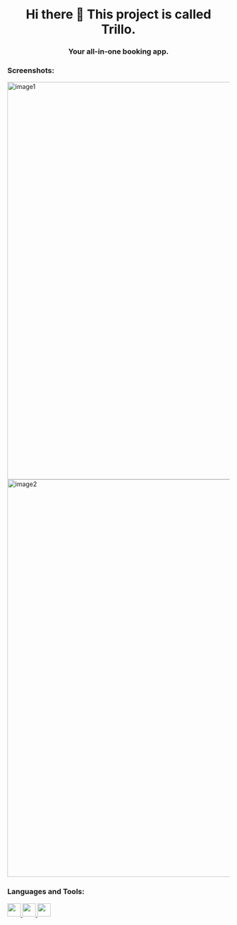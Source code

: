 <h1 align="center">Hi there 👋 This project is called Trillo.</h1>
<h3 align="center">Your all-in-one booking app.</h3>

<h3 align="left">Screenshots:</h3>
<img src="https://drive.google.com/uc?id=1b9z-a6bwAyDWStWtb6VogCAv_l2i0a4B " alt="image1" width="900">
<img src="https://drive.google.com/uc?id=13oouV6MJeTA4pQiEaUQSmglUQ5B-axiW" alt="image2" width="900">

<h3 align="left">Languages and Tools:</h3>
<p align="left"> 
  <a href="https://www.w3.org/html/" target="_blank" rel="noreferrer">
    <img src="https://img.shields.io/badge/-HTML-E34F26?logo=html5&logoColor=black&labelColor=#E34F26" height="30" />
  </a>

  <a href="https://www.w3schools.com/css/" target="_blank" rel="noreferrer">
    <img src="https://img.shields.io/badge/-CSS-1572B6?logo=css3&logoColor=black&labelColor=#1572B6" height="30" />
  </a>

  <a href="https://sass-lang.com" target="_blank" rel="noreferrer">
    <img src="https://img.shields.io/badge/-Sass-CC6699?logo=sass&logoColor=black&labelColor=#CC6699" height="30" />
  </a> 
</p>
